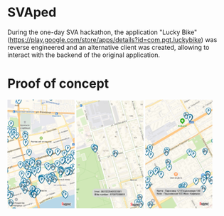 # SVAped
During the one-day SVA hackathon, the application "Lucky Bike" (https://play.google.com/store/apps/details?id=com.pgt.luckybike) was reverse engineered and an alternative client was created, allowing to interact with the backend of the original application.

Proof of concept
===============

<a href="pics/1.png"><img src="pics/1.png" width="30%"/></a> 
<a href="pics/2.png"><img src="pics/2.png" width="30%"/></a> 
<a href="pics/3.png"><img src="pics/3.png" width="30%"/></a>

